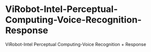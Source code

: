 ViRobot-Intel-Perceptual-Computing-Voice-Recognition-Response
=============================================================

ViRobot-Intel Perceptual Computing-Voice Recognition + Response
